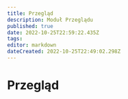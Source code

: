 ```yaml
---
title: Przegląd
description: Moduł Przeglądu
published: true
date: 2022-10-25T22:59:22.435Z
tags: 
editor: markdown
dateCreated: 2022-10-25T22:49:02.298Z
---
```


# Przegląd